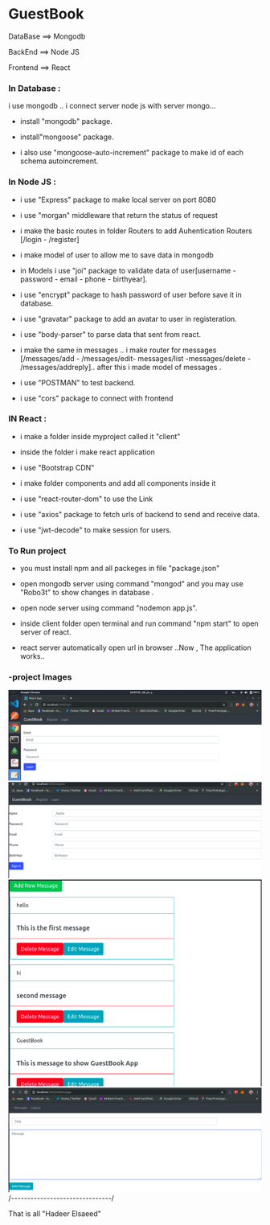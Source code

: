 # GuestBook

DataBase ==> Mongodb

BackEnd ==> Node JS 

Frontend ==> React 


### In Database :

i use mongodb .. i connect server node js with server mongo...

- install "mongodb" package.

- install"mongoose" package.

- i also use "mongoose-auto-increment" package to make id of each schema autoincrement.



### In Node JS : 

- i use "Express" package to make local server on port 8080 

- i use "morgan" middleware that return the status of request 

- i make the basic routes in folder Routers to add Auhentication Routers [/login - /register]

- i make model of user to allow me to save data in mongodb 

- in Models i use "joi" package to validate data of user[username - password - email - phone - birthyear].

- i use "encrypt" package to hash password of user before save it in database. 

- i use "gravatar" package to add an avatar to user in registeration.

- i use "body-parser" to parse data that sent from react. 

- i make the same in messages .. i make router for messages [/messages/add - /messages/edit- messages/list -messages/delete - /messages/addreply].. after this i made model of messages .

- i use "POSTMAN" to test backend.

- i use "cors" package to connect with frontend



### IN React :

- i make a folder inside myproject called it "client"

- inside the folder i make react application

- i use "Bootstrap CDN"

- i make folder components and add all components inside it 

- i use "react-router-dom" to use the Link

- i use "axios" package to fetch urls of backend to send and receive data.

- i use "jwt-decode" to make session for users.


 

### To Run project

- you must install npm and all packeges in file "package.json"

- open mongodb server using command "mongod" and you may use "Robo3t" to show changes in    database .

- open node server using command "nodemon app.js".

- inside client folder open terminal and run command "npm start" to open server of react.

- react server automatically open url in browser ..Now , The application works.. 


### -project Images
![](Public/images/login.png)
![](Public/images/register.png)
![](Public/images/msgs.png)
![](Public/images/add.png)
/*-------------------------------*/

That is all "Hadeer Elsaeed" 
